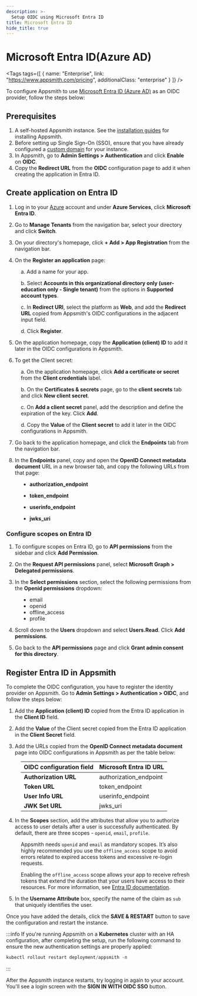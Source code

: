 ```yaml
---
description: >-
  Setup OIDC using Microsoft Entra ID
title: Microsoft Entra ID
hide_title: true
---
```


<!-- vale off -->

<div className="tag-wrapper">
 <h1>Microsoft Entra ID(Azure AD)</h1>

<Tags
tags={[
{ name: "Enterprise", link: "https://www.appsmith.com/pricing", additionalClass: "enterprise" }
]}
/>

</div>

<!-- vale on -->

To configure Appsmith to use [Microsoft Entra ID (Azure AD)](https://www.microsoft.com/en-in/security/business/identity-access/microsoft-entra-id) as an OIDC provider, follow the steps below:

## Prerequisites

1. A self-hosted Appsmith instance. See the [installation guides](/getting-started/setup/installation-guides) for installing Appsmith.
2. Before setting up Single Sign-On (SSO), ensure that you have already configured a [custom domain](/getting-started/setup/instance-configuration/custom-domain) for your instance.
3. In Appsmith, go to **Admin Settings > Authentication** and click **Enable** on  **OIDC**.
4. Copy the **Redirect URL** from the **OIDC** configuration page to add it when creating the application in Entra ID. 

<ZoomImage src="/img/oidc-configurations-in-appsmith.png" alt="OIDC configurations" caption="OIDC configurations in Appsmith" />

## Create application on Entra ID

1. Log in to your [Azure](https://portal.azure.com/#allservices) account and under **Azure Services**, click **Microsoft Entra ID**.
 
<dd>
<ZoomImage src="/img/Entra-home.png" alt="Azure Home" caption="Azure Home" />

</dd>

2. Go to **Manage Tenants** from the navigation bar, select your directory and click **Switch**.

<dd>
<ZoomImage src="/img/Entra-manage.png" alt="Manage Tenants" caption="Manage Tenants" />

</dd>

3. On your directory's homepage, click **+ Add > App Registration** from the navigation bar.

4. On the **Register an application** page:

<dd>

   a. Add a name for your app.

   b. Select **Accounts in this organizational directory only (user-education only - Single tenant)** from the options in **Supported account types**.

   c. In **Redirect URI**, select the platform as **Web**, and add the **Redirect URL** copied from Appsmith's OIDC configurations in the adjacent input field.

   d. Click **Register**.

</dd>

5. On the application homepage, copy the **Application (client) ID** to add it later in the OIDC configurations in Appsmith.

6. To get the Client secret:

<dd>

<ZoomImage src="/img/oidc-entra.png" alt="Client secret" caption="Client secret" />

   a. On the application homepage, click **Add a certificate or secret** from the **Client credentials** label.

   b. On the **Certificates & secrets** page, go to the **client secrets** tab and click **New client secret**.

   c. On **Add a client secret** panel, add the description and define the expiration of the key. Click **Add**.

   d. Copy the **Value** of the **Client secret** to add it later in the OIDC configurations in Appsmith.

</dd>

7. Go back to the application homepage, and click the **Endpoints** tab from the navigation bar. 

8. In the **Endpoints** panel, copy and open the **OpenID Connect metadata document** URL in a new browser tab, and copy the following URLs from that page:

<dd>

   - **authorization_endpoint**

   - **token_endpoint**

   - **userinfo_endpoint**

   - **jwks_uri**

</dd>

### Configure scopes on Entra ID

1. To configure scopes on Entra ID, go to **API permissions** from the sidebar and click **Add Permission**.

2. On the **Request API permissions** panel, select **Microsoft Graph > Delegated permissions**.

3. In the **Select permissions** section, select the following permissions from the **Openid permissions** dropdown:

<dd>

   - email
   - openid
   - offline_access
   - profile

</dd>

4. Scroll down to the **Users** dropdown and select **Users.Read**. Click **Add permissions**.

5. Go back to the **API permissions** page and click **Grant admin consent for this directory**.


## Register Entra ID in Appsmith

To complete the OIDC configuration, you have to register the identity provider on Appsmith. Go to **Admin Settings > Authentication > OIDC**, and follow the steps below:

1. Add the  **Application (client) ID** copied from the Entra ID application in the  **Client ID** field. 

2. Add the **Value** of the Client secret copied from the Entra ID application in the  **Client Secret** field.

3. Add the URLs copied from the **OpenID Connect metadata document** page into OIDC configurations in Appsmith as per the table below:

<dd>

   | **OIDC configuration field** | **Microsoft Entra ID URL** |
   | ---------------------------------------- | ---------------------------------------- |
   | **Authorization URL**                 | authorization_endpoint                        |
   | **Token URL**                          | token_endpoint                                |
   | **User Info URL**                      | userinfo_endpoint                            |
   | **JWK Set URL**                        | jwks_uri                              |

</dd>

4. In the **Scopes** section, add the attributes that allow you to authorize access to user details after a user is successfully authenticated. By default, there are three scopes - `openid`, `email`, `profile`. 

<dd>

  Appsmith needs `openid` and `email` as mandatory scopes. It’s also highly recommended you use the `offline_access` scope to avoid errors related to expired access tokens and excessive re-login requests. 
  
  Enabling the `offline_access` scope allows your app to receive refresh tokens that extend the duration that your users have access to their resources. For more information, see [Entra ID documentation](https://learn.microsoft.com/en-us/azure/active-directory/develop/v2-permissions-and-consent#offline_access).

</dd>

5. In the **Username Attribute** box, specify the name of the claim as `sub` that uniquely identifies the user.

Once you have added the details, click the **SAVE & RESTART** button to save the configuration and restart the instance. 

:::info
If you're running Appsmith on a **Kubernetes** cluster with an HA configuration, after completing the setup, run the following command to ensure the new authentication settings are properly applied:

```js
kubectl rollout restart deployment/appsmith -n
```
:::

After the Appsmith instance restarts, try logging in again to your account. You'll see a login screen with the **SIGN IN WITH OIDC SSO** button.

<ZoomImage src="/img/Appsmith-Login-Screen-Shows-SAML.jpg" alt="SAML-login" caption="Login with SAML SSO " />
